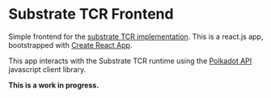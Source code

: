 # Substrate TCR Frontend

Simple frontend for the [substrate TCR implementation](https://github.com/gautamdhameja/substrate-tcr). This is a react.js app, bootstrapped with [Create React App](https://github.com/facebook/create-react-app).

This app interacts with the Substrate TCR runtime using the [Polkadot API](https://github.com/polkadot-js/api) javascript client library.

**This is a work in progress.**